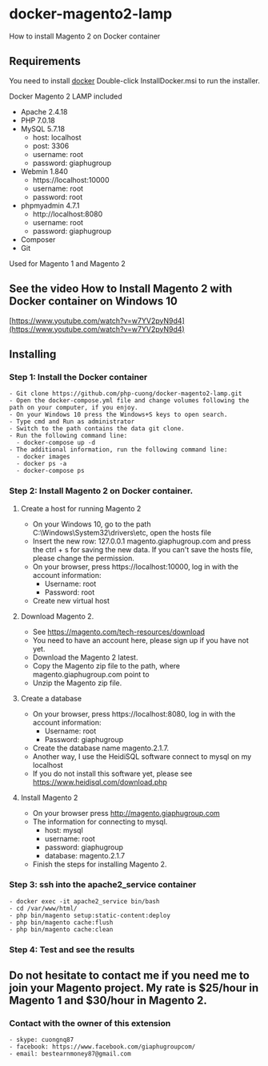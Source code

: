 # docker-magento2-lamp
How to install Magento 2 on Docker container

## Requirements
You need to install [docker](https://store.docker.com/editions/community/docker-ce-desktop-windows)
Double-click InstallDocker.msi to run the installer.

Docker Magento 2 LAMP included
 - Apache 2.4.18
 - PHP 7.0.18
 - MySQL 5.7.18
   - host: localhost
   - post: 3306
   - username: root
   - password: giaphugroup
 - Webmin 1.840
   - https://localhost:10000
   - username: root
   - password: root
 - phpmyadmin 4.7.1
   - http://localhost:8080
   - username: root
   - password: giaphugroup
 - Composer
 - Git

Used for Magento 1 and Magento 2

## See the video How to Install Magento 2 with Docker container on Windows 10
[https://www.youtube.com/watch?v=w7YV2pyN9d4](https://www.youtube.com/watch?v=w7YV2pyN9d4)

## Installing

### Step 1: Install the Docker container

	- Git clone https://github.com/php-cuong/docker-magento2-lamp.git
	- Open the docker-compose.yml file and change volumes following the path on your computer, if you enjoy.
	- On your Windows 10 press the Windows+S keys to open search.
	- Type cmd and Run as administrator
	- Switch to the path contains the data git clone.
	- Run the following command line:
	  - docker-compose up -d
	- The additional information, run the following command line:
	  - docker images
	  - docker ps -a
	  - docker-compose ps

### Step 2: Install Magento 2 on Docker container.

1. Create a host for running Magento 2

	- On your Windows 10, go to the path C:\Windows\System32\drivers\etc, open the hosts file
	- Insert the new row: 127.0.0.1 magento.giaphugroup.com and press the ctrl + s for saving the new data. If you can't save the hosts file, please change the permission.
	- On your browser, press https://localhost:10000, log in with the account information:
		- Username: root
		- Password: root
	- Create new virtual host

2. Download Magento 2.

	- See https://magento.com/tech-resources/download
	- You need to have an account here, please sign up if you have not yet.
	- Download the Magento 2 latest.
	- Copy the Magento zip file to the path, where magento.giaphugroup.com point to
	- Unzip the Magento zip file.

3. Create a database

	- On your browser, press https://localhost:8080, log in with the account information:
		- Username: root
		- Password: giaphugroup
	- Create the database name magento.2.1.7.
	- Another way, I use the HeidiSQL software connect to mysql on my localhost
	- If you do not install this software yet, please see https://www.heidisql.com/download.php

4. Install Magento 2

	- On your browser press http://magento.giaphugroup.com
	- The information for connecting to mysql.
		- host: mysql
		- username: root
		- password: giaphugroup
		- database: magento.2.1.7
	- Finish the steps for installing Magento 2.

### Step 3: ssh into the apache2_service container

	- docker exec -it apache2_service bin/bash
	- cd /var/www/html/
	- php bin/magento setup:static-content:deploy
	- php bin/magento cache:flush
	- php bin/magento cache:clean

### Step 4: Test and see the results

## Do not hesitate to contact me if you need me to join your Magento project. My rate is $25/hour in Magento 1 and $30/hour in Magento 2.

### Contact with the owner of this extension
	- skype: cuongnq87
	- facebook: https://www.facebook.com/giaphugroupcom/
	- email: bestearnmoney87@gmail.com
